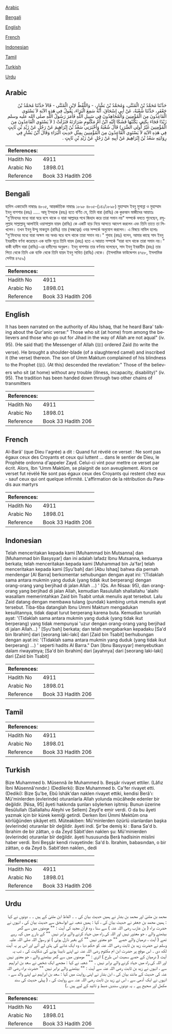 [Arabic](#arabic)

[Bengali](#bengali)

[English](#english)

[French](#french)

[Indonesian](#indonesian)

[Tamil](#tamil)

[Turkish](#turkish)

[Urdu](#urdu)

## Arabic


<div dir="rtl" lang="ar" style={{fontSize:'larger',backgroundColor:'#f8f9fa',padding:20}}>
حَدَّثَنَا مُحَمَّدُ بْنُ الْمُثَنَّى، وَمُحَمَّدُ بْنُ بَشَّارٍ، - وَاللَّفْظُ لاِبْنِ الْمُثَنَّى - قَالاَ حَدَّثَنَا مُحَمَّدُ بْنُ جَعْفَرٍ، حَدَّثَنَا شُعْبَةُ، عَنْ أَبِي إِسْحَاقَ، أَنَّهُ سَمِعَ الْبَرَاءَ، يَقُولُ فِي هَذِهِ الآيَةِ لاَ يَسْتَوِي الْقَاعِدُونَ مِنَ الْمُؤْمِنِينَ وَالْمُجَاهِدُونَ فِي سَبِيلِ اللَّهِ فَأَمَرَ رَسُولُ اللَّهِ صلى الله عليه وسلم زَيْدًا فَجَاءَ بِكَتِفٍ يَكْتُبُهَا فَشَكَا إِلَيْهِ ابْنُ أُمِّ مَكْتُومٍ ضَرَارَتَهُ فَنَزَلَتْ ‏(‏ لاَ يَسْتَوِي الْقَاعِدُونَ مِنَ الْمُؤْمِنِينَ غَيْرُ أُولِي الضَّرَرِ‏)‏ قَالَ شُعْبَةُ وَأَخْبَرَنِي سَعْدُ بْنُ إِبْرَاهِيمَ عَنْ رَجُلٍ عَنْ زَيْدِ بْنِ ثَابِتٍ فِي هَذِهِ الآيَةِ لاَ يَسْتَوِي الْقَاعِدُونَ مِنَ الْمُؤْمِنِينَ بِمِثْلِ حَدِيثِ الْبَرَاءِ وَقَالَ ابْنُ بَشَّارٍ فِي رِوَايَتِهِ سَعْدُ بْنُ إِبْرَاهِيمَ عَنْ أَبِيهِ عَنْ رَجُلٍ عَنْ زَيْدِ بْنِ ثَابِتٍ ‏.‏
</div>
<div style={{backgroundColor:'#f8f9fa',padding:20, marginBottom: 10}}><table> <thead> <tr> <th>References:</th> <th></th> </tr> </thead> <tbody><tr><td>Hadith No</td><td>4911</td></tr><tr><td>Arabic No</td><td>1898.01</td></tr><tr><td>Reference</td><td>Book 33 Hadith 206</td></tr></tbody></table></div>

## Bengali


<div dir="ltr" lang="bn" style={{fontSize:'larger',backgroundColor:'#f8f9fa',padding:20}}>
হাদিস একাডেমি নাম্বারঃ ৪৮০৫, আন্তর্জাতিক নাম্বারঃ ১৮৯৮ ৪৮০৫-(১৪১/১৮৯৮) মুহাম্মাদ ইবনু মুসান্না ও মুহাম্মাদ ইবনু বাশশার (রহঃ) ..... আবূ ইসহাক (রহঃ) হতে বর্ণিত যে, তিনি বারা (রাযিঃ) কে কুরআন মাজীদের আয়াতঃ "মু'মিনদের মধ্যে যারা ঘরে বসে থাকে ও যারা আল্লাহর পথে জিহাদ করে তারা সমান নয়" সম্পর্কে বলতে শুনেছেন, রসূলুল্লাহ সাল্লাল্লাহু আলাইহি ওয়াসাল্লাম যায়দ (রাযিঃ) কে একটি হাড় নিয়ে আসতে আদেশ করলেন এবং তিনি তাতে তা লিখলেন। তখন ইবনু উম্মু মাকতুম (রাযিঃ) তার (অন্ধত্বের) ওযর সম্পর্কে অনুযোগ করলেন। এ বিষয়ে নাযিল হলোঃ "মু'মিনদের মধ্যে যারা অক্ষম নয় অথচ ঘরে বসে থাকে তারা সমান নয়।" শুবাহ (রহঃ) বলেন, আমার কাছে সাদ ইবনু ইবরাহীম বর্ণনা করেছেন এক ব্যক্তি সূত্রে তিনি যায়দ (রহঃ) হতে এ আয়াত সম্পর্কে “যারা বসে থাকে তারা সমান নয়।” বাকী হাদীস বারা (রাযিঃ)-এর হাদীসের অনুরূপ। ইবনু বাশশার তার বর্ণনায় বলেছেন, সাদ ইবনু ইবরাহীম (রহঃ) তার পিতা থেকে তিনি এক ব্যক্তি থেকে তিনি যায়দ ইবনু সাবিত (রাযিঃ) থেকে। (ইসলামিক ফাউন্ডেশন ৪৭৫৮, ইসলামিক সেন্টার ৪৭৫৯)
</div>
<div style={{backgroundColor:'#f8f9fa',padding:20, marginBottom: 10}}><table> <thead> <tr> <th>References:</th> <th></th> </tr> </thead> <tbody><tr><td>Hadith No</td><td>4911</td></tr><tr><td>Arabic No</td><td>1898.01</td></tr><tr><td>Reference</td><td>Book 33 Hadith 206</td></tr></tbody></table></div>

## English


<div dir="ltr" lang="en" style={{fontSize:'larger',backgroundColor:'#f8f9fa',padding:20}}>
It has been narrated on the authority of Abu Ishaq, that he heard Bara' talking about the Qur'anic verse:" Those who sit (at home) from among the believers and those who go out for Jihad in the way of Allah are not aqual" (iv. 95). (He said that) the Messenger of Allah (ﷺ) ordered Zaid (to write the verse). He brought a shoulder-blade (of a slaughtered camel) and inscribed it (the verse) thereon. The son of Umm Maktum complained of his blindness to the Prophet (ﷺ). (At this) descended the revelation:" Those of the believers who sit (at home) without any trouble (illness, incapacity, disability)" (iv. 95). The tradition has been handed down through two other chains of transmitters
</div>
<div style={{backgroundColor:'#f8f9fa',padding:20, marginBottom: 10}}><table> <thead> <tr> <th>References:</th> <th></th> </tr> </thead> <tbody><tr><td>Hadith No</td><td>4911</td></tr><tr><td>Arabic No</td><td>1898.01</td></tr><tr><td>Reference</td><td>Book 33 Hadith 206</td></tr></tbody></table></div>

## French


<div dir="ltr" lang="fr" style={{fontSize:'larger',backgroundColor:'#f8f9fa',padding:20}}>
Al-Barâ' (que Dieu l'agrée) a dit : Quand fut révélé ce verset : Ne sont pas égaux ceux des Croyants et ceux qui luttent ... dans le sentier de Dieu, le Prophète ordonna d'appeler Zayd. Celui-ci vint pour mettre ce verset par écrit. Alors, Ibn 'Umm Maktûm, se plaignit de son aveuglement. Alors ce verset fut révélé Ne sont pas égaux ceux des Croyants qui restent chez eux - sauf ceux qui ont quelque infirmité. L'affirmation de la rétribution du Paradis aux martyrs
</div>
<div style={{backgroundColor:'#f8f9fa',padding:20, marginBottom: 10}}><table> <thead> <tr> <th>References:</th> <th></th> </tr> </thead> <tbody><tr><td>Hadith No</td><td>4911</td></tr><tr><td>Arabic No</td><td>1898.01</td></tr><tr><td>Reference</td><td>Book 33 Hadith 206</td></tr></tbody></table></div>

## Indonesian


<div dir="ltr" lang="id" style={{fontSize:'larger',backgroundColor:'#f8f9fa',padding:20}}>
Telah menceritakan kepada kami [Muhammad bin Mutsanna] dan [Muhammad bin Basysyar] dan ini adalah lafadz Ibnu Mutsanna, keduanya berkata; telah menceritakan kepada kami [Muhammad bin Ja'far] telah menceritakan kepada kami [Syu'bah] dari [Abu Ishaq] bahwa dia pernah mendengar [Al Barra] berkomentar sehubungan dengan ayat ini: '(Tidaklah sama antara mukmin yang duduk (yang tidak ikut berperang) dengan orang-orang yang berjihad di jalan Allah …) ' (Qs. An Nisaa: 95), dan orang-orang yang berjihad di jalan Allah, kemudian Rasulullah shallallahu 'alaihi wasallam memerintahkan Zaid bin Tsabit untuk menulis ayat tersebut. Lalu Zaid datang dengan membawa tulang (pundak) kambing untuk menulis ayat tersebut. Tiba-tiba datanglah Ibnu Ummi Maktum mengadukan kesulitannya, tidak dapat turut berperang karena buta. Kemudian turunlah ayat: '(Tidaklah sama antara mukmin yang duduk (yang tidak ikut berperang) yang tidak mempunyai 'uzur dengan orang-orang yang berjihad di jalan Allah…) ' [Syu'bah] berkata; dan telah mengabarkan kepadaku [Sa'd bin Ibrahim] dari [seorang laki-laki] dari [Zaid bin Tsabit] berhubungan dengan ayat ini: '(Tidaklah sama antara mukmin yang duduk (yang tidak ikut berperang) …) ' seperti hadits Al Barra." Dan [Ibnu Basysyar] menyebutkan dalam riwayatnya; [Sa'd bin Ibrahim] dari [ayahnya] dari [seorang laki-laki] dari [Zaid bin Tsabit]
</div>
<div style={{backgroundColor:'#f8f9fa',padding:20, marginBottom: 10}}><table> <thead> <tr> <th>References:</th> <th></th> </tr> </thead> <tbody><tr><td>Hadith No</td><td>4911</td></tr><tr><td>Arabic No</td><td>1898.01</td></tr><tr><td>Reference</td><td>Book 33 Hadith 206</td></tr></tbody></table></div>

## Tamil


<div dir="ltr" lang="ta" style={{fontSize:'larger',backgroundColor:'#f8f9fa',padding:20}}>

</div>
<div style={{backgroundColor:'#f8f9fa',padding:20, marginBottom: 10}}><table> <thead> <tr> <th>References:</th> <th></th> </tr> </thead> <tbody><tr><td>Hadith No</td><td>4911</td></tr><tr><td>Arabic No</td><td>1898.01</td></tr><tr><td>Reference</td><td>Book 33 Hadith 206</td></tr></tbody></table></div>

## Turkish


<div dir="ltr" lang="tr" style={{fontSize:'larger',backgroundColor:'#f8f9fa',padding:20}}>
Bize Muhammed b. Müsennâ ile Muhammed b. Beşşâr rivayet ettiler. (Lâfız İbni Müsennâ'nındır.) (Dedilerki): Bize Muhammed b. Ca'fer rivayet etti. (Dediki): Bize Şu'be, Ebû îshâk'dan naklen rivayet ettiki, kendisi Berâ'ı: Mü'minlerden (evlerinde) oturanlarla Allah yolunda mücâhede edenler bir değildir. [Nisa, 95] âyeti hakkında şunları söylerken işitmiş: Bunun üzerine Resûlullah (Sallallahu Aleyhi ve Sellem) Zeyd'e emir verdi. O da bu âyeti yazmak için bir kürek kemiği getirdi. Derken İbni Ümmi Mektûm ona körlüğünden şikâyet etti. Müteakiben: Mü'minlerden özürlü olanlardan başka (evlerinde) oturanlar bîr değildir. âyeti indi. Şır'be demiş ki : Bana Sa'd b. İbrahim de bir zâttan, o da Zeyd Sâbit'den naklen şu: Mü'minierden (evlerinde) oturanlar bîr değildir. âyeti hususunda Berâ hadîsinin mislini haber verdi. İbni Beşşâr kendi rivayetinde: Sa'd b. İbrahim, babasından, o bir zâttan, o da Zeyd b. Sabit'den naklen., dedi
</div>
<div style={{backgroundColor:'#f8f9fa',padding:20, marginBottom: 10}}><table> <thead> <tr> <th>References:</th> <th></th> </tr> </thead> <tbody><tr><td>Hadith No</td><td>4911</td></tr><tr><td>Arabic No</td><td>1898.01</td></tr><tr><td>Reference</td><td>Book 33 Hadith 206</td></tr></tbody></table></div>

## Urdu


<div dir="rtl" lang="ur" style={{fontSize:'larger',backgroundColor:'#f8f9fa',padding:20}}>
محمد بن مثنیٰ اور محمد بن بشار نے ہمیں حدیث بیان کی ۔ ۔ الفاظ ابن مثنیٰ کے ہیں ۔ ۔ دونوں نے کہا : ہمیں محمد بن جعفر نے حدیث بیان کی ، کہا : ہمیں شعبہ نے ابواسحٰق سے حدیث بیان کی ، انہوں نے حضرت براء ( بن عازب رضی اللہ عنہ ) سے سنا ، وہ قرآن مجید کی آیت : "" مومنوں میں سے گھر بیٹھنے والے ، جو معذور نہیں اور اللہ کی راہ میں جہاد کرنے والے برابر نہیں "" کے بارے میں کہہ رہے تھے ( آیت ، درمیان والے حصے "" جو معذور نہیں "" کے بغیر نازل ہوئی ) تو رسول اللہ صلی اللہ علیہ وسلم نے حضرت زید بن ثابت رضی اللہ عنہ کو حکم دیا ، وہ ایک شانے کی ہڈی لے آئے اور اس پر یہ آیت لکھ دی ۔ اس موقع پر حضرت ابن ام مکتوم رضی اللہ عنہ نے اپنے نابینا ہونے کی شکایت کی ، تب یہ آیت ( درمیان کے حصے سمیت اس طرح ) اتری : "" مومنوں میں سے گھر بیٹھنے والے ، جو معذور نہیں اور اللہ کی راہ میں جہاد کرنے والے برابر نہیں ۔ "" شعبہ نے کہا : مجھے ایک شخص نے سعد بن ابراہیم سے ، انہوں نے زید بن ثابت رضی اللہ عنہ سے آیت : "" بیٹھنے والے برابر نہیں "" حضرت براء رضی اللہ عنہ کی حدیث کے مانند بیان کی ، ابن بشار نے اپنی روایت میں کہا : سعد بن ابراہیم نے اپنے والد سے ، انہوں نے ایک آدمی سے ، اس نے زید بن ثابت رضی اللہ عنہ سے روایت کی ، ( پہلی حدیث کی سند مکمل اور صحیح ہے ۔ یہ دونوں سندیں ضبط و تائید کے لیے ہیں ۔)
</div>
<div style={{backgroundColor:'#f8f9fa',padding:20, marginBottom: 10}}><table> <thead> <tr> <th>References:</th> <th></th> </tr> </thead> <tbody><tr><td>Hadith No</td><td>4911</td></tr><tr><td>Arabic No</td><td>1898.01</td></tr><tr><td>Reference</td><td>Book 33 Hadith 206</td></tr></tbody></table></div>